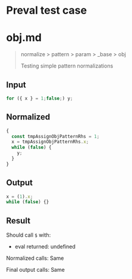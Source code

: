 # Preval test case

# obj.md

> normalize > pattern > param > _base > obj
>
> Testing simple pattern normalizations

## Input

`````js filename=intro
for ({ x } = 1;false;) y;
`````

## Normalized

`````js filename=intro
{
  const tmpAssignObjPatternRhs = 1;
  x = tmpAssignObjPatternRhs.x;
  while (false) {
    y;
  }
}
`````

## Output

`````js filename=intro
x = (1).x;
while (false) {}
`````

## Result

Should call `$` with:
 - eval returned: undefined

Normalized calls: Same

Final output calls: Same
